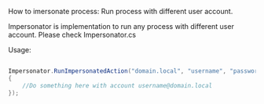 ﻿How to imersonate process: Run process with different user account.

Impersonator is implementation to run any process with different user account. Please check Impersonator.cs

Usage:

```csharp

Impersonator.RunImpersonatedAction("domain.local", "username", "password", () => 
{
	//Do something here with account username@domain.local
});
